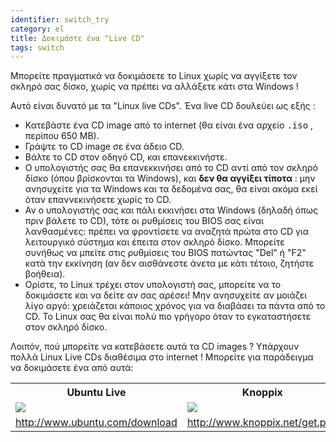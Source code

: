 ```yaml
---
identifier: switch_try
category: el
title: Δοκιμάστε ένα "Live CD"
tags: switch
---
```


Μπορείτε πραγματικά να δοκιμάσετε το Linux χωρίς να αγγίξετε τον 
σκληρό σας δίσκο, χωρίς να πρέπει να αλλάξετε κάτι στα Windows !

Αυτό είναι δυνατό με τα "Linux live CDs". Ένα live CD δουλεύει ως εξής :

<ul>

<li>Κατεβάστε ένα CD image από το internet (θα είναι ένα αρχείο <tt>.iso</tt> , 
περίπου 650 MB). </li>

<li>Γράψτε το CD image σε ένα άδειο CD.</li>

<li>Βάλτε το CD στον οδηγό CD, και επανεκκινήστε.</li>

<li>Ο υπολογιστής σας θα επανεκκινήσει από το CD αντί από τον σκληρό δίσκο 
(όπου βρίσκονται τα Windows), και <b>δεν θα αγγίξει τίποτα</b> : 
μην ανησυχείτε για τα Windows και τα δεδομένα σας, θα είναι ακόμα εκεί όταν 
επαννεκινήσετε χωρίς το CD. </li>

<li>Αν ο υπολογιστής σας και πάλι εκκινήσει στα Windows (δηλαδή όπως πριν βάλετε το CD), 
τότε οι ρυθμίσεις του BIOS σας είναι λανθασμένες: πρέπει να φροντίσετε 
να αναζητά πρώτα στο CD για λειτουργικό σύστημα και έπειτα στον σκληρό δίσκο. 
Μπορείτε συνήθως να μπείτε στις ρυθμίσεις του BIOS πατώντας "Del" ή "F2" 
κατά την εκκίνηση (αν δεν αισθάνεστε άνετα με κάτι τέτοιο, ζητήστε βοήθεια). </li>

<li>Ορίστε, το Linux τρέχει στον υπολογιστή σας, μπορείτε να το δοκιμάσετε και να δείτε 
αν σας αρέσει! Μην ανησυχείτε αν μοιάζει λίγο αργό: χρειάζεται κάποιος χρόνος για να 
διαβάσει τα πάντα από το CD. Το Linux σας θα είναι πολύ πιο γρήγορο όταν το εγκαταστήσετε
στον σκληρό δίσκο.
</li>

</ul>

Λοιπόν, πού μπορείτε να κατεβάσετε αυτά τα CD images ? Υπάρχουν πολλά 
Linux Live CDs διαθέσιμα στο internet ! Μπορείτε για παράδειγμα να δοκιμάσετε ένα από αυτά:

<table cols="2">
<tr>
<th>Ubuntu Live</th>
<th>Knoppix</th>
</tr>

<tr>
<td><a href="/img/ubuntu.png"><img src="/img/ubuntu_thumbnail.png" /></a></td>
<td><a href="/img/knoppix.png"><img src="/img/knoppix_thumbnail.png" /></a></td>
</tr>

<tr>
<td><a 
href="http://www.ubuntu.com/download">http://www.ubuntu.com/download</a></td>
<td><a 
href="http://www.knoppix.net/get.php">http://www.knoppix.net/get.php</a></td>
</tr>

</table>

